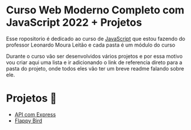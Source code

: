 # Curso Web Moderno Completo com JavaScript 2022 + Projetos
Esse ropositorio é dedicado ao curso de [JavaScript](https://www.udemy.com/course/curso-web/) que estou fazendo do professor Leonardo Moura Leitão e cada pasta é um módulo do curso

Durante o curso vão ser desenvolvidos vários projetos e por essa motivo vou criar aqui uma lista e ir adicionando o link de referencia direto para a pasta do projeto, onde todos eles vão ter um breve readme falando sobre ele.

# Projetos 🚀

* [API com Express](https://github.com/Luca-Lana/Curso-Web-Moderno/tree/main/10.%20Node/projeto)
* [Flappy Bird](https://github.com/Luca-Lana/Curso-Web-Moderno/blob/main/15.%20Integrando%20HTML%2C%20CSS%2C%20JS/index.html)
